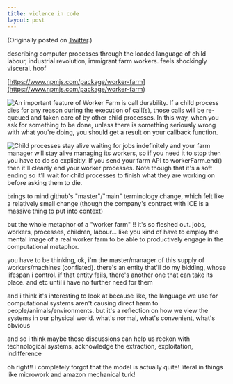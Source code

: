 ```yaml
---
title: violence in code
layout: post
---
```


(Originally posted on [Twitter](https://twitter.com/kayserifserif/status/1519222256022392832).)

describing computer processes through the loaded language of child labour, industrial revolution, immigrant farm workers. feels shockingly visceral. hoof

[https://www.npmjs.com/package/worker-farm](https://www.npmjs.com/package/worker-farm)

![An important feature of Worker Farm is call durability. If a child process dies for any reason during the execution of call(s), those calls will be re-queued and taken care of by other child processes. In this way, when you ask for something to be done, unless there is something seriously wrong with what you're doing, you should get a result on your callback function.](https://pbs.twimg.com/media/FRVclupVIAYsyvz?format=png&name=900x900)

![Child processes stay alive waiting for jobs indefinitely and your farm manager will stay alive managing its workers, so if you need it to stop then you have to do so explicitly. If you send your farm API to workerFarm.end() then it'll cleanly end your worker processes. Note though that it's a soft ending so it'll wait for child processes to finish what they are working on before asking them to die.](https://pbs.twimg.com/media/FRVcluzVEAA6CNs?format=png&name=900x900)

brings to mind github's "master"/"main" terminology change, which felt like a relatively small change (though the company's contract with ICE is a massive thing to put into context)

but the whole metaphor of a "worker farm" !! it's so fleshed out. jobs, workers, processes, children, labour… like you kind of have to employ the mental image of a real worker farm to be able to productively engage in the computational metaphor.

you have to be thinking, ok, i'm the master/manager of this supply of workers/machines (conflated). there's an entity that'll do my bidding, whose lifespan i control. if that entity fails, there's another one that can take its place. and etc until i have no further need for them

and i think it's interesting to look at because like, the language we use for computational systems aren't causing direct harm to people/animals/environments. but it's a reflection on how we view the systems in our physical world. what's normal, what's convenient, what's obvious

and so i think maybe those discussions can help us reckon with technological systems, acknowledge the extraction, exploitation, indifference

oh right!! i completely forgot that the model is actually quite! literal in things like microwork and amazon mechanical turk!